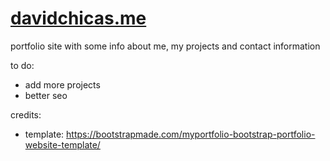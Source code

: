 # [davidchicas.me](https://davidchicas.me/) 
portfolio site with some info about me, my projects and contact information
 
 to do: 
- add more projects
- better seo

 credits: 
- template: https://bootstrapmade.com/myportfolio-bootstrap-portfolio-website-template/
